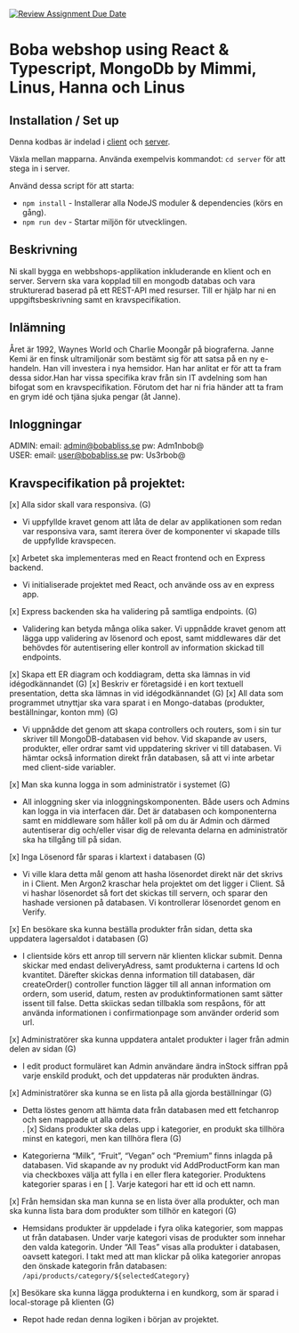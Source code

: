 [![Review Assignment Due Date](https://classroom.github.com/assets/deadline-readme-button-8d59dc4de5201274e310e4c54b9627a8934c3b88527886e3b421487c677d23eb.svg)](https://classroom.github.com/a/h5FXkH4A)

# Boba webshop using React & Typescript, MongoDb by Mimmi, Linus, Hanna och Linus

## Installation / Set up

Denna kodbas är indelad i [client](./client/) och [server](./server/).

Växla mellan mapparna. Använda exempelvis kommandot: `cd server` för att stega in i server.

Använd dessa script för att starta:

- `npm install` - Installerar alla NodeJS moduler & dependencies (körs en gång).
- `npm run dev` - Startar miljön för utvecklingen.

## Beskrivning

Ni skall bygga en webbshops-applikation inkluderande en klient och en server. Servern ska vara kopplad till en mongodb databas och vara strukturerad baserad på ett REST-API med resurser. Till er hjälp har ni en uppgiftsbeskrivning samt en kravspecifikation.

## Inlämning

Året är 1992, Waynes World och Charlie Moongår på biograferna. Janne Kemi är en finsk ultramiljonär som bestämt sig för att satsa på en ny e-handeln. Han vill investera i nya hemsidor. Han har anlitat er för att ta fram dessa sidor.Han har vissa specifika krav från sin IT avdelning som han bifogat som en kravspecifikation. Förutom det har ni fria händer att ta fram en grym idé och tjäna sjuka pengar (åt Janne).

## Inloggningar

ADMIN: email: admin@bobabliss.se pw: Adm1nbob@ <br>
USER: email: user@bobabliss.se pw: Us3rbob@

## Kravspecifikation på projektet:

[x] Alla sidor skall vara responsiva. (G)

- Vi uppfyllde kravet genom att låta de delar av applikationen som redan var responsiva vara, samt iterera över de komponenter vi skapade tills de uppfyllde kravspecen.

[x] Arbetet ska implementeras med en React frontend och en Express backend.

- Vi initialiserade projektet med React, och använde oss av en express app.

[x] Express backenden ska ha validering på samtliga endpoints. (G)

- Validering kan betyda många olika saker. Vi uppnådde kravet genom att lägga upp validering av lösenord och epost, samt middlewares där det behövdes för autentisering eller kontroll av information skickad till endpoints.

[x] Skapa ett ER diagram och koddiagram, detta ska lämnas in vid idégodkännandet (G)
[x] Beskriv er företagsidé i en kort textuell presentation, detta ska lämnas in vid idégodkännandet (G)
[x] All data som programmet utnyttjar ska vara sparat i en Mongo-databas (produkter, beställningar, konton mm) (G)

- Vi uppnådde det genom att skapa controllers och routers, som i sin tur skriver till MongoDB-databasen vid behov. Vid skapande av users,
  produkter, eller ordrar samt vid uppdatering skriver vi till databasen. Vi hämtar också information direkt från databasen, så att vi inte arbetar med client-side variabler.

[x] Man ska kunna logga in som administratör i systemet (G)

- All inloggning sker via inloggningskomponenten. Både users och Admins kan logga in via interfacen där. Det är databasen och komponenterna samt en middleware som håller koll på om du är Admin
  och därmed autentiserar dig och/eller visar dig de relevanta delarna en administratör ska ha tillgång till på sidan.

[x] Inga Lösenord får sparas i klartext i databasen (G)

- Vi ville klara detta mål genom att hasha lösenordet direkt när det skrivs in i Client. Men Argon2 kraschar hela projektet om det ligger i Client. Så vi hashar lösenordet så fort det skickas till servern, och sparar den hashade versionen på databasen. Vi kontrollerar lösenordet genom en Verify.

[x] En besökare ska kunna beställa produkter från sidan, detta ska uppdatera lagersaldot i databasen (G)

- I clientside körs ett anrop till servern när klienten klickar submit. Denna skickar med endast deliveryAdress, samt produkterna i cartens Id och kvantitet. Därefter skickas denna information till databasen, där createOrder() controller function lägger till all annan information om ordern, som userid, datum, resten av produktinformationen samt sätter issent till false. Detta skiickas sedan tillbakla som respåons, för att använda informationen i confirmationpage som använder orderid som url.

[x] Administratörer ska kunna uppdatera antalet produkter i lager från admin delen av sidan (G)

- I edit product formuläret kan Admin användare ändra inStock siffran ppå varje enskild produkt, och det uppdateras när produkten ändras.

[x] Administratörer ska kunna se en lista på alla gjorda beställningar (G)

- Detta löstes genom att hämta data från databasen med ett fetchanrop och sen mappade ut alla orders.  
  .
  [x] Sidans produkter ska delas upp i kategorier, en produkt ska tillhöra minst en kategori, men kan tillhöra flera (G)

- Kategorierna “Milk”, “Fruit”, “Vegan” och “Premium” finns inlagda på databasen. Vid skapande av ny produkt vid AddProductForm kan man via checkboxes välja att fylla i en eller flera kategorier. Produktens kategorier sparas i en [ ]. Varje kategori har ett id och ett namn.

[x] Från hemsidan ska man kunna se en lista över alla produkter, och man ska kunna lista bara dom produkter som tillhör en kategori (G)

- Hemsidans produkter är uppdelade i fyra olika kategorier, som mappas ut från databasen. Under varje kategori visas de produkter som innehar den valda kategorin. Under “All Teas” visas alla produkter i databasen, oavsett kategori.
  I takt med att man klickar på olika kategorier anropas den önskade kategorin från databasen: `/api/products/category/${selectedCategory}`

[x] Besökare ska kunna lägga produkterna i en kundkorg, som är sparad i local-storage på klienten (G)

- Repot hade redan denna logiken i början av projektet.
